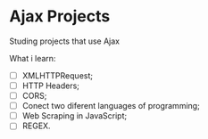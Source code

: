 # Ajax Projects
Studing projects that use Ajax

What i learn:
- [ ] XMLHTTPRequest;
- [ ] HTTP Headers;
- [ ] CORS;
- [ ] Conect two diferent languages of programming;
- [ ] Web Scraping in JavaScript;
- [ ] REGEX.
